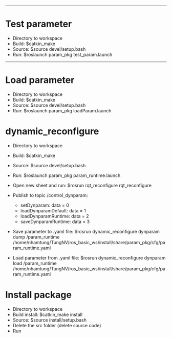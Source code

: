--------------------------------------------------------------------------------------
# Test parameter
- Directory to workspace
- Build: $catkin_make
- Source: $source devel/setup.bash
- Run: $roslaunch param_pkg test_param.launch

--------------------------------------------------------------------------------------
# Load parameter
- Directory to workspace
- Build: $catkin_make
- Source: $source devel/setup.bash
- Run: $roslaunch param_pkg loadParam.launch

# dynamic_reconfigure
- Directory to workspace
- Build: $catkin_make
- Source: $source devel/setup.bash
- Run: $roslaunch param_pkg param_runtime.launch
- Open new sheet and run: $rosrun rqt_reconfigure rqt_reconfigure
- Publish to topic /control_dynparam:
    + setDynparam:          data = 0
    + loadDynparamDefault:  data = 1
    + loadDynparamRuntime:  data = 2
    + saveDynparamRuntime:  data = 3

- Save parameter  to  .yaml file: $rosrun dynamic_reconfigure dynparam dump /param_runtime /home/nhamtung/TungNV/ros_basic_ws/install/share/param_pkg/cfg/param_runtime.yaml
- Load parameter from .yaml file: $rosrun dynamic_reconfigure dynparam load /param_runtime /home/nhamtung/TungNV/ros_basic_ws/install/share/param_pkg/cfg/param_runtime.yaml

# Install package
- Directory to workspace
- Build install: $catkin_make install
- Source: $source install/setup.bash
- Delete the src folder (delete source code)
- Run
